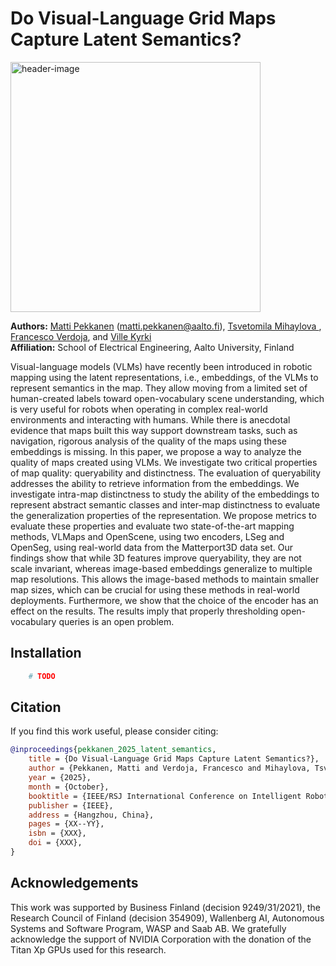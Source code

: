 # Do Visual-Language Grid Maps Capture Latent Semantics?

<img src="img/header.png" alt="header-image" class="center" width="400"/>

**Authors:** [Matti Pekkanen](https://research.aalto.fi/en/persons/matti-pekkanen) (<matti.pekkanen@aalto.fi>), [Tsvetomila Mihaylova ](https://research.aalto.fi/en/persons/tsvetomila-mihaylova), [Francesco Verdoja](https://research.aalto.fi/en/persons/francesco-verdoja), and [Ville Kyrki](https://research.aalto.fi/en/persons/ville-kyrki)\
**Affiliation:** School of Electrical Engineering, Aalto University, Finland

Visual-language models (VLMs) have recently been introduced in robotic mapping using the latent representations, i.e., embeddings, of the VLMs to represent semantics in the map. They allow moving from a limited set of human-created labels toward open-vocabulary scene understanding, which is very useful for robots when operating in complex real-world environments and interacting with humans. While there is anecdotal evidence that maps built this way support downstream tasks, such as navigation, rigorous analysis of the quality of the maps using these embeddings is missing.
In this paper, we propose a way to analyze the quality of maps created using VLMs. We investigate two critical properties of map quality: queryability and distinctness. The evaluation of queryability addresses the ability to retrieve information from the embeddings. We investigate intra-map distinctness to study the ability of the embeddings to represent abstract semantic classes and inter-map distinctness to evaluate the generalization properties of the representation.
We propose metrics to evaluate these properties and evaluate two state-of-the-art mapping methods, VLMaps and OpenScene, using two encoders, LSeg and OpenSeg, using real-world data from the Matterport3D data set. Our findings show that while 3D features improve queryability, they are not scale invariant, whereas image-based embeddings generalize to multiple map resolutions. This allows the image-based methods to maintain smaller map sizes, which can be crucial for using these methods in real-world deployments. Furthermore, we show that the choice of the encoder has an effect on the results. The results imply that properly thresholding open-vocabulary queries is an open problem.

## Installation

```bash
    # TODO
```


## Citation

If you find this work useful, please consider citing:

```bibtex
@inproceedings{pekkanen_2025_latent_semantics,
	title = {Do Visual-Language Grid Maps Capture Latent Semantics?},
	author = {Pekkanen, Matti and Verdoja, Francesco and Mihaylova, Tsvetomila and Kyrki, Ville},
	year = {2025},
	month = {October},
	booktitle = {IEEE/RSJ International Conference on Intelligent Robots and Systems (IROS)},
	publisher = {IEEE},
	address = {Hangzhou, China},
	pages = {XX--YY},
	isbn = {XXX},
	doi = {XXX},
}

```

## Acknowledgements

This work was supported by Business Finland (decision 9249/31/2021), the Research Council of Finland (decision 354909), Wallenberg AI, Autonomous Systems and Software Program, WASP and Saab AB. We gratefully acknowledge the support of NVIDIA Corporation with the donation of the Titan Xp GPUs used for this research.
